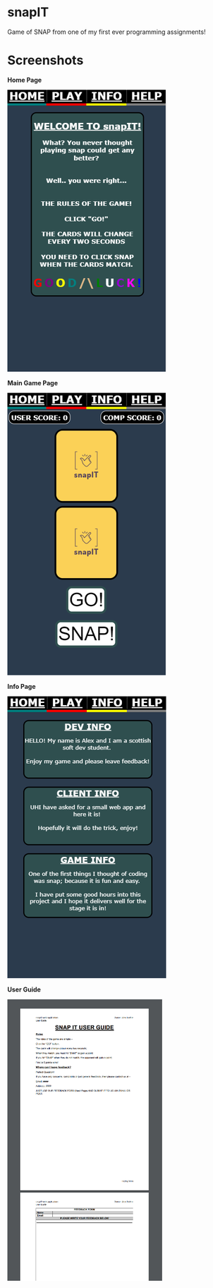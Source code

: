 # snapIT
Game of SNAP from one of my first ever programming assignments!

# Screenshots

**Home Page**

![Home Page](Screenshots/snapIT_home.png)

**Main Game Page**

![Main Game Page](Screenshots/snapIT_game.png)

**Info Page**

![Info Page](Screenshots/snapIT_info.png)

**User Guide**

![User Guide](Screenshots/snapIT_help.png)
